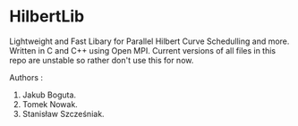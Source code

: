 # HilbertLib
Lightweight and Fast Libary for Parallel Hilbert Curve Schedulling and more.
Written in C and C++ using Open MPI.
Current versions of all files in this repo are unstable so rather don't use this for now.

Authors :
1) Jakub Boguta. 
2) Tomek Nowak. 
3) Stanisław Szcześniak. 
